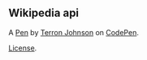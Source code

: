 Wikipedia api
-------------


A [Pen](https://codepen.io/Terron23/pen/wWxLJW) by [Terron Johnson](https://codepen.io/Terron23) on [CodePen](https://codepen.io).

[License](https://codepen.io/Terron23/pen/wWxLJW/license).